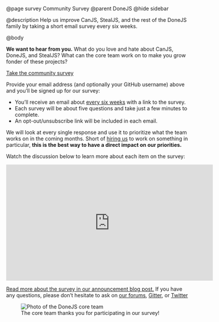 @page survey Community Survey
@parent DoneJS
@hide sidebar

@description Help us improve CanJS, StealJS, and the rest of the DoneJS family
by taking a short email survey every six weeks.

@body

__We want to hear from you.__ What do you love and hate about CanJS, DoneJS, and
StealJS? What can the core team work on to make you grow fonder of these
projects?

<div class="cta">
  <a href="https://www.surveymonkey.com/r/donejs-survey-6" target="_blank">
    Take the community survey
  </a>
</div>
<script charset="utf-8" type="text/javascript" src="//js.hsforms.net/forms/v2.js"></script>
<script>
var endTime = new Date('Jun 06 2018 13:00:00 UTC');// 6 a.m. Pacific
if (new Date() < endTime) {// Survey has not yet ended
  var elements = document.getElementsByClassName('comment');
  var container = elements[0];
  if (container) {
    container.className = container.className + ' survey-is-active';
  }
} else {// Survey has ended
  hbspt.forms.create({
    css: '',
    portalId: '2171535',
    formId: '45da8caa-c096-4099-a444-450f5c303ba0'
  });
}
</script>

<div class="form-explanation">

Provide your email address (and optionally your GitHub username) above and
you’ll be signed up for our survey:

- You’ll receive an email about
[every six weeks](https://calendar.google.com/calendar/embed?src=jupiterjs.com_g27vck36nifbnqrgkctkoanqb4%40group.calendar.google.com)
with a link to the survey.
- Each survey will be about five questions and take just a few minutes to complete.
- An opt-out/unsubscribe link will be included in each email.

</div>

We will look at every single response and use it to prioritize what the team
works on in the coming months. Short of [hiring us](https://www.bitovi.com/contact)
to work on something in particular, __this is the best way to have a direct impact
on our priorities.__

<div class="youtube-embed">
  <p>Watch the discussion below to learn more about each item on the survey:</p>
  <iframe width="560" height="315" src="https://www.youtube-nocookie.com/embed/wjBBXb1j9ZU?rel=0&amp;start=209" frameborder="0" allow="autoplay; encrypted-media" allowfullscreen></iframe>
</div>

[Read more about the survey in our announcement blog post.](https://www.bitovi.com/blog/help-us-improve-canjs-stealjs-and-the-rest-of-the-donejs-family)
If you have any questions, please don’t hesitate to ask on
[our forums](https://forums.donejs.com/),
[Gitter](https://gitter.im/donejs/donejs), or
[Twitter](https://twitter.com/donejs)

<figure>
    <img alt="Photo of the DoneJS core team" src="https://www.bitovi.com/hs-fs/hubfs/DoneJS%20core%20team%20photo%20(small).jpg?t=1505933448740&cos_cdn=1&width=2160&cos_cdn=1&name=DoneJS%20core%20team%20photo%20(small).jpg" />
    <figcaption>The core team thanks you for participating in our survey!</figcaption>
</figure>
